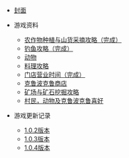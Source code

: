 * [封面](/)

* 游戏资料
	* [农作物种植与山货采摘攻略（完成）](data/农作物.md '农作物列表')
	* [钓鱼攻略（完成）](data/钓鱼攻略.md '钓鱼攻略')
	* [动物](data/动物.md '动物')
	* [料理攻略](data/料理.md '料理')
	* [门店营业时间（完成）](data/门店营业时间.md '门店营业时间')
	* [克鲁波克鲁商店](data/商品售价.md '商品售价')
	* [矿场与矿石挖掘攻略](data/矿场.md '矿场')
	* [村民，动物及克鲁波克鲁喜好](data/村民及动物喜好.md '村民及动物喜好')

* 游戏更新记录
	* [1.0.2版本](update/1_0_2.md)
	* [1.0.3版本](update/1_0_3.md)
	* [1.0.4版本](update/1_0_4.md)